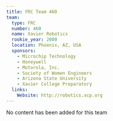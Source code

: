 ```yaml
---
title: FRC Team 460
team:
  type: FRC
  number: 460
  name: Xavier Robotics
  rookie_year: 2000
  location: Phoenix, AZ, USA
  sponsors:
    - Microchip Technology
    - Honeywell
    - Motorola, Inc.
    - Society of Women Engineers
    - Arizona State University
    - Xavier College Preparatory
  links:
    Website: http://robotics.xcp.org
---
```

No content has been added for this team